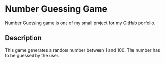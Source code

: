 # Number Guessing Game
Number Guessing game is one of my small project for my GitHub porfolio.
## Description
This game generates a random number between 1 and 100. The number has to be guessed by the user.
